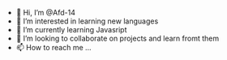 - 👋 Hi, I’m @Afd-14
- 👀 I’m interested in learning new languages
- 🌱 I’m currently learning Javasript
- 💞️ I’m looking to collaborate on projects and learn fromt them
- 📫 How to reach me ...

<!---
Afd-14/Afd-14 is a ✨ special ✨ repository because its `README.md` (this file) appears on your GitHub profile.
You can click the Preview link to take a look at your changes.
--->
